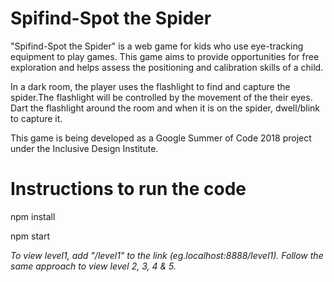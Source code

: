 # Spifind-Spot the Spider 

"Spifind-Spot the Spider" is a web game for kids who use eye-tracking equipment to play games. This game aims to provide opportunities for free exploration and helps assess the positioning and calibration skills of a child.

In a dark room, the player uses the flashlight to find and capture the spider.The flashlight will be controlled by the movement of the their eyes. Dart the flashlight around the room and when it is on the spider, dwell/blink to capture it.

This game is being developed as a Google Summer of Code 2018 project under the Inclusive Design Institute.


# Instructions to run the code

npm install

npm start 

*To view level1, add "/level1" to the link (eg.localhost:8888/level1). Follow the same approach to view level 2, 3, 4 & 5.*




